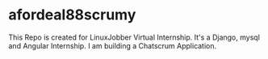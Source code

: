 # afordeal88scrumy
This Repo is created for LinuxJobber Virtual Internship. It's a Django, mysql and Angular Internship. I am building a Chatscrum Application.
